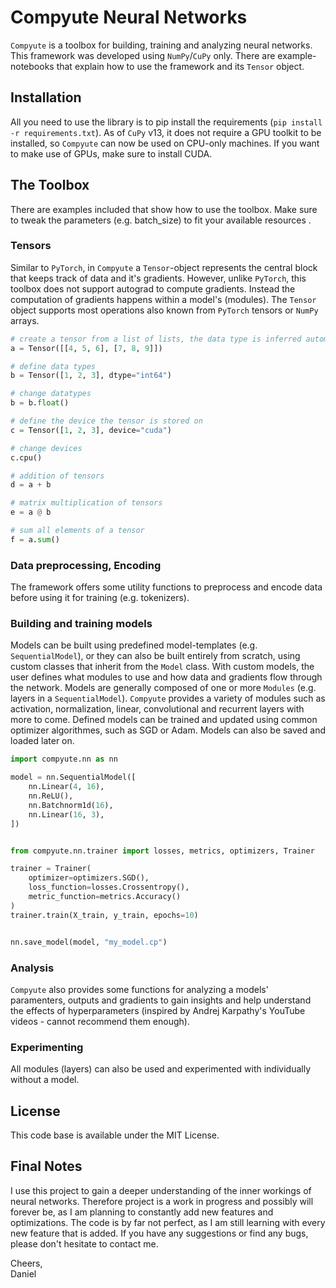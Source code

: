 # Compyute Neural Networks

`Compyute` is a toolbox for building, training and analyzing neural networks. This framework was developed using `NumPy`/`CuPy` only. There are example-notebooks that explain how to use the framework and its `Tensor` object.

## Installation

All you need to use the library is to pip install the requirements (`pip install -r requirements.txt`). As of `CuPy` v13, it does not require a GPU toolkit to be installed, so `Compyute` can now be used on CPU-only machines. If you want to make use of GPUs, make sure to install CUDA.

## The Toolbox

There are examples included that show how to use the toolbox. Make sure to tweak the parameters (e.g. batch_size) to fit your available resources .

### Tensors
Similar to `PyTorch`, in `Compyute` a `Tensor`-object represents the central block that keeps track of data and it's gradients. However, unlike `PyTorch`, this toolbox does not support autograd to compute gradients. Instead the computation of gradients happens within a model's (modules). The `Tensor` object supports most operations also known from `PyTorch` tensors or `NumPy` arrays.

```python
# create a tensor from a list of lists, the data type is inferred automatically
a = Tensor([[4, 5, 6], [7, 8, 9]])

# define data types
b = Tensor([1, 2, 3], dtype="int64")

# change datatypes
b = b.float()

# define the device the tensor is stored on
c = Tensor([1, 2, 3], device="cuda")

# change devices
c.cpu()

# addition of tensors
d = a + b

# matrix multiplication of tensors
e = a @ b

# sum all elements of a tensor
f = a.sum()
```

### Data preprocessing, Encoding
The framework offers some utility functions to preprocess and encode data before using it for training (e.g. tokenizers).

### Building and training models
Models can be built using predefined model-templates (e.g. `SequentialModel`), or they can also be built entirely from scratch, using custom classes that inherit from the `Model` class. With custom models, the user defines what modules to use and how data and gradients flow through the network. Models are generally composed of one or more `Modules` (e.g. layers in a `SequentialModel`). `Compyute` provides a variety of modules such as activation, normalization, linear, convolutional and recurrent layers with more to come. Defined models can be trained and updated using common optimizer algorithmes, such as SGD or Adam. Models can also be saved and loaded later on.

```python
import compyute.nn as nn

model = nn.SequentialModel([
    nn.Linear(4, 16),
    nn.ReLU(),
    nn.Batchnorm1d(16),
    nn.Linear(16, 3),
])


from compyute.nn.trainer import losses, metrics, optimizers, Trainer

trainer = Trainer(
    optimizer=optimizers.SGD(),
    loss_function=losses.Crossentropy(),
    metric_function=metrics.Accuracy()
)
trainer.train(X_train, y_train, epochs=10)


nn.save_model(model, "my_model.cp")
```

### Analysis
`Compyute` also provides some functions for analyzing a models' paramenters, outputs and gradients to gain insights and help understand the effects of hyperparameters (inspired by Andrej Karpathy's YouTube videos - cannot recommend them enough).

### Experimenting
All modules (layers) can also be used and experimented with individually without a model.

## License
This code base is available under the MIT License.

## Final Notes
I use this project to gain a deeper understanding of the inner workings of neural networks. Therefore project is a work in progress and possibly will forever be, as I am planning to constantly add new features and optimizations. The code is by far not perfect, as I am still learning with every new feature that is added. If you have any suggestions or find any bugs, please don't hesitate to contact me.

Cheers,<br>
Daniel
